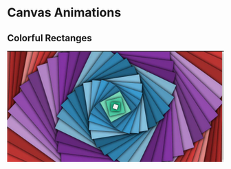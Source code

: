 # Canvas Animations

## Colorful Rectanges

![Colorful Rectangles Demo](colorful-rectangles/animation.gif)
